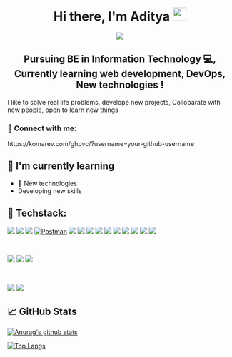 <div id ="header" align="center">
<h1>
  Hi there, I'm Aditya
  <img src="https://media.giphy.com/media/hvRJCLFzcasrR4ia7z/giphy.gif" width="30px"/>
</h1>
</div>
<div id ="header" align = "center">
  <img src="https://media.giphy.com/media/qgQUggAC3Pfv687qPC/giphy.gif">
</div>
<h2 align="center">
Pursuing BE in Information Technology 💻, Currently learning web development, DevOps, New technologies !
</h2> 

I like to solve real life problems, develope new projects, Collobarate with new people, open to learn new things

### 🤝 Connect with me:
<div id = "badges">
  <a href="https://www.linkedin.com/in/aditya-paranjape9249"
  <img src="https://img.shields.io/badge/LinkedIn-blue?style=for-the-badge&logo=linkedin&logoColor=white" alt="LinkedIn Badge"/>
</a>
</div>
  https://komarev.com/ghpvc/?username=your-github-username
  <img src="https://komarev.com/ghpvc/?username=adityaparanjape24&style=flat-square&color=blue" alt=""/>
</br>

## 🌱 I'm currently learning

- 📱 New technologies
- Developing new skills

## 💼 Techstack:

![](https://img.shields.io/badge/Code-Python-informational?style=flat&logo=react&color=61DAFB)
![](https://img.shields.io/badge/Code-C++-informational?style=flat&logo=Redux&color=764ABC)
![](https://img.shields.io/badge/Code-AWS-informational?style=flat&logo=react&color=61DAFB)
[![Postman](https://img.shields.io/badge/postman-orange?style=for-the-badge&logo=postman&logoColor=black)](https://www.postman.com/)
![](https://img.shields.io/badge/Code-NodeJS-informational?style=flat&logo=react&color=61DAFB)
![](https://img.shields.io/badge/Code-ExpressJS-informational?style=flat&logo=react&color=61DAFB)
![](https://img.shields.io/badge/Code-Docker-informational?style=flat&logo=react&color=61DAFB)
![](https://img.shields.io/badge/Code-Bootstrap-informational?style=flat&logo=react&color=61DAFB)
![](https://img.shields.io/badge/Code-MongoDB-informational?style=flat&logo=react&color=61DAFB)
![](https://img.shields.io/badge/Code-SQL-informational?style=flat&logo=react&color=61DAFB)
![](https://img.shields.io/badge/Code-Linux-informational?style=flat&logo=react&color=61DAFB)
![](https://img.shields.io/badge/Code-JavaScript-informational?style=flat&logo=JavaScript&color=F7DF1E)
![](https://img.shields.io/badge/Code-HTML5-informational?style=flat&logo=HTML5&color=E34F26)
![](https://img.shields.io/badge/Code-SQLite-informational?style=flat&logo=SQLite&color=003B57)

</br>

![](https://img.shields.io/badge/Style-Bootstrap-informational?style=flat&logo=Bootstrap&color=7952B3)
![](https://img.shields.io/badge/Style-CSS3-informational?style=flat&logo=CSS3&color=1572B6)
![](https://img.shields.io/badge/Style-styled--components-informational?style=flat&logo=styled-components&color=DB7093)


</br>

![](https://img.shields.io/badge/Tools-Git-informational?style=flat&logo=Git&color=F05032)
![](https://img.shields.io/badge/Tools-GitHub-informational?style=flat&logo=GitHub&color=181717)


## 📈 GitHub Stats 

[![Anurag's github stats](https://github-readme-stats.vercel.app/api?username=adityaparanjape24)](https://github.com/adityaparanjape24)

[![Top Langs](https://github-readme-stats.vercel.app/api/top-langs/?username=adityaparanjape24&layout=compact)](https://github.com/adityaparanjape24)






